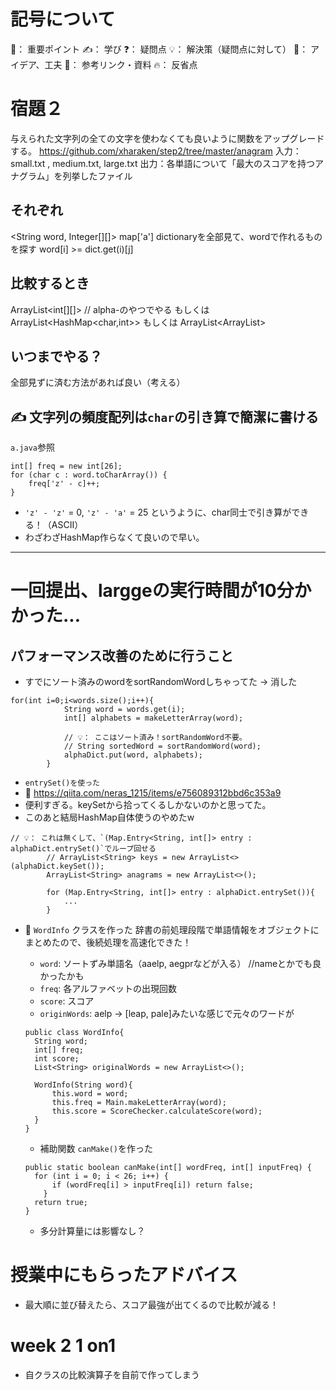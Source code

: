 # 記号について
🌟： 重要ポイント
✍️： 学び
❓： 疑問点
💡： 解決策（疑問点に対して）
🧠： アイデア、工夫
📌： 参考リンク・資料
🔥： 反省点

# 宿題２
与えられた文字列の全ての文字を使わなくても良いように関数をアップグレードする。
https://github.com/xharaken/step2/tree/master/anagram
入力：small.txt , medium.txt, large.txt
出力：各単語について「最大のスコアを持つアナグラム」を列挙したファイル

## それぞれ
<String word, Integer[][]>
map['a']
dictionaryを全部見て、wordで作れるものを探す
word[i] >= dict.get(i)[j]

## 比較するとき
ArrayList<int[][]> // alpha-のやつでやる
もしくは
ArrayList<HashMap<char,int>>
もしくは
ArrayList<ArrayList<Integer>>

## いつまでやる？
全部見ずに済む方法があれば良い（考える）

## ✍️ 文字列の頻度配列は`char`の引き算で簡潔に書ける
`a.java`参照
```
int[] freq = new int[26];
for (char c : word.toCharArray()) {
    freq['z' - c]++;
}
```

- `'z' - 'z'` = 0, `'z' - 'a'` = 25
というように、char同士で引き算ができる！（ASCII）
- わざわざHashMap作らなくて良いので早い。
---

# 一回提出、larggeの実行時間が10分かかった...
## パフォーマンス改善のために行うこと
- すでにソート済みのwordをsortRandomWordしちゃってた → 消した
```
for(int i=0;i<words.size();i++){
            String word = words.get(i);
            int[] alphabets = makeLetterArray(word);

            // 💡： ここはソート済み！sortRandomWord不要。
            // String sortedWord = sortRandomWord(word);
            alphaDict.put(word, alphabets);
        }
```

- `entrySet()を使った`
- 📌 https://qiita.com/neras_1215/items/e756089312bbd6c353a9
- 便利すぎる。keySetから拾ってくるしかないのかと思ってた。
- このあと結局HashMap自体使うのやめたw

```
// 💡： これは無くして、`(Map.Entry<String, int[]> entry : alphaDict.entrySet()`でループ回せる
        // ArrayList<String> keys = new ArrayList<>(alphaDict.keySet());
        ArrayList<String> anagrams = new ArrayList<>();

        for (Map.Entry<String, int[]> entry : alphaDict.entrySet()){
            ...
        }
```

- 🌟 `WordInfo` クラスを作った
辞書の前処理段階で単語情報をオブジェクトにまとめたので、後続処理を高速化できた！
  - `word`: ソートずみ単語名（aaelp, aegprなどが入る） //nameとかでも良かったかも
  - `freq`: 各アルファベットの出現回数
  - `score`: スコア
  - `originWords`: aelp -> [leap, pale]みたいな感じで元々のワードが

  ```
  public class WordInfo{
    String word;
    int[] freq;
    int score;
    List<String> originalWords = new ArrayList<>();

    WordInfo(String word){
        this.word = word;
        this.freq = Main.makeLetterArray(word);
        this.score = ScoreChecker.calculateScore(word);
    }
  }
  ```

  - 補助関数 `canMake()`を作った
  ```
  public static boolean canMake(int[] wordFreq, int[] inputFreq) {
    for (int i = 0; i < 26; i++) {
        if (wordFreq[i] > inputFreq[i]) return false;
      }
    return true;
  }
  ```
    - 多分計算量には影響なし？

# 授業中にもらったアドバイス
- 最大順に並び替えたら、スコア最強が出てくるので比較が減る！

# week 2 1 on1 
- 自クラスの比較演算子を自前で作ってしまう